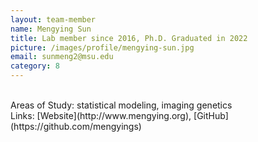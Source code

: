 ```yaml
---
layout: team-member
name: Mengying Sun
title: Lab member since 2016, Ph.D. Graduated in 2022
picture: /images/profile/mengying-sun.jpg
email: sunmeng2@msu.edu
category: 8
---
```


<br/>
Areas of Study: statistical modeling, imaging genetics 
<br/>
Links: [Website](http://www.mengying.org), [GitHub](https://github.com/mengyings)
